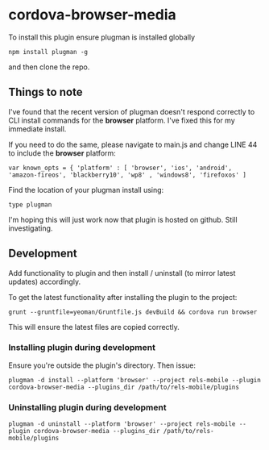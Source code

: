 # cordova-browser-media

To install this plugin ensure plugman is installed globally
```
npm install plugman -g
```

and then clone the repo.

## Things to note

I've found that the recent version of plugman doesn't respond correctly to CLI install commands for the
__browser__ platform. I've fixed this for my immediate install.

If you need to do the same, please navigate to main.js and change LINE 44 to include the __browser__ platform:
```
var known_opts = { 'platform' : [ 'browser', 'ios', 'android', 'amazon-fireos', 'blackberry10', 'wp8' , 'windows8', 'firefoxos' ]
```

Find the location of your plugman install using:
```
type plugman
```

I'm hoping this will just work now that plugin is hosted on github. Still investigating.

## Development

Add functionality to plugin and then install / uninstall (to mirror latest updates) accordingly.

To get the latest functionality after installing the plugin to the project:
```
grunt --gruntfile=yeoman/Gruntfile.js devBuild && cordova run browser
```

This will ensure the latest files are copied correctly.

### Installing plugin during development

Ensure you're outside the plugin's directory. Then issue:

```
plugman -d install --platform 'browser' --project rels-mobile --plugin cordova-browser-media --plugins_dir /path/to/rels-mobile/plugins
```

### Uninstalling plugin during development

```
plugman -d uninstall --platform 'browser' --project rels-mobile --plugin cordova-browser-media --plugins_dir /path/to/rels-mobile/plugins
```